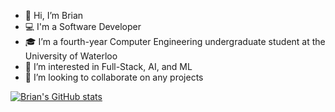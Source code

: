 - 👋 Hi, I’m Brian
- 💻 I'm a Software Developer
- 🎓 I’m a fourth-year Computer Engineering undergraduate student at the University of Waterloo
- 🌱 I’m interested in Full-Stack, AI, and ML
- 💞️ I’m looking to collaborate on any projects

[![Brian's GitHub stats](https://github-readme-stats.vercel.app/api?username=brianwu33&hide=contribs,prs&count_private=true&show_icons=true)](https://github.com/anuraghazra/github-readme-stats)

<!---
brianwu33/brianwu33 is a ✨ special ✨ repository because its `README.md` (this file) appears on your GitHub profile.
You can click the Preview link to take a look at your changes.
--->
